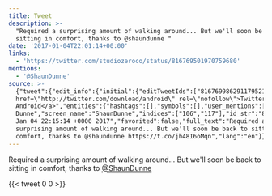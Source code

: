 ```yaml
---
title: Tweet
description: >-
  "Required a surprising amount of walking around... But we'll soon be back to
  sitting in comfort, thanks to @shaundunne "
date: '2017-01-04T22:01:14+00:00'
links:
  - 'https://twitter.com/studiozeroco/status/816769501970759680'
mentions:
  - '@ShaunDunne'
source: >-
  {"tweet":{"edit_info":{"initial":{"editTweetIds":["816769986291179521"],"editableUntil":"2017-01-04T23:15:14.241Z","editsRemaining":"5","isEditEligible":true}},"retweeted":false,"source":"<a
  href=\"http://twitter.com/download/android\" rel=\"nofollow\">Twitter for
  Android</a>","entities":{"hashtags":[],"symbols":[],"user_mentions":[{"name":"Shaun
  Dunne","screen_name":"ShaunDunne","indices":["106","117"],"id_str":"884161530102788098","id":"884161530102788098"}],"urls":[{"url":"https://t.co/jh48I6oMqn","expanded_url":"https://twitter.com/studiozeroco/status/816769501970759680","display_url":"twitter.com/studiozeroco/s…","indices":["118","141"]}]},"display_text_range":["0","141"],"favorite_count":"0","id_str":"816769986291179521","truncated":false,"retweet_count":"0","id":"816769986291179521","possibly_sensitive":false,"created_at":"Wed
  Jan 04 22:15:14 +0000 2017","favorited":false,"full_text":"Required a
  surprising amount of walking around... But we'll soon be back to sitting in
  comfort, thanks to @shaundunne https://t.co/jh48I6oMqn","lang":"en"}}
---
```

Required a surprising amount of walking around... But we'll soon be back to sitting in comfort, thanks to [@ShaunDunne](https://twitter.com/@ShaunDunne) 
    
{{< tweet 0 0 >}}
    
